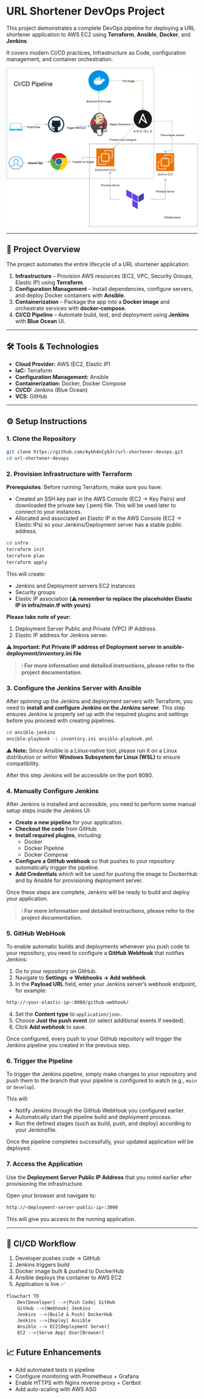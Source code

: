 # URL Shortener DevOps Project

This project demonstrates a complete DevOps pipeline for deploying a URL shortener application to AWS EC2 using **Terraform**, **Ansible**, **Docker**, and **Jenkins**.

It covers modern CI/CD practices, Infrastructure as Code, configuration management, and container orchestration.

![Architecture Overview](docs/architecture.svg)

---

## 🚀 Project Overview

The project automates the entire lifecycle of a URL shortener application:

1. **Infrastructure** – Provision AWS resources (EC2, VPC, Security Groups, Elastic IP) using **Terraform**.
2. **Configuration Management** – Install dependencies, configure servers, and deploy Docker containers with **Ansible**.
3. **Containerization** – Package the app into a **Docker image** and orchestrate services with **docker-compose**.
4. **CI/CD Pipeline** – Automate build, test, and deployment using **Jenkins** with **Blue Ocean** UI.

---

## 🛠️ Tools & Technologies

- **Cloud Provider:** AWS (EC2, Elastic IP)
- **IaC:** Terraform
- **Configuration Management:** Ansible
- **Containerization:** Docker, Docker Compose
- **CI/CD:** Jenkins (Blue Ocean)
- **VCS:** GitHub

---

## ⚙️ Setup Instructions

### 1. Clone the Repository
```bash
git clone https://github.com/4ykh4nCyb3r/url-shortener-devops.git
cd url-shortener-devops
```
### 2. Provision Infrastructure with Terraform

**Prerequisites**: Before running Terraform, make sure you have:
- Created an SSH key pair in the AWS Console (EC2 → Key Pairs) and downloaded the private key (.pem) file. This will be used later to connect to your instances.
- Allocated and associated an Elastic IP in the AWS Console (EC2 → Elastic IPs) so your Jenkins/Deployment server has a stable public address.

```bash
cd infra
terraform init
terraform plan
terraform apply
```
This will create:
- Jenkins and Deployment servers EC2 instances
- Security groups
- Elastic IP association **(⚠️ remember to replace the placeholder Elastic IP in infra/main.tf with yours)**

**Please take note of your:**
1. Deployment Server Public and Private (VPC) IP Address. 
2. Elastic IP address for Jenkins server.

**⚠️ Important: Put Private IP address of Deployment server in ansible-deployment/inventory.ini file** 

> ℹ️ **For more information and detailed instructions, please refer to the project documentation.**

### 3. Configure the Jenkins Server with Ansible

After spinning up the Jenkins and deployment servers with Terraform, you need to **install and configure Jenkins on the Jenkins server**. This step ensures Jenkins is properly set up with the required plugins and settings before you proceed with creating pipelines.
```bash
cd ansible-jenkins
ansible-playbook -i inventory.ini ansible-playbook.yml
```
⚠️ **Note:** Since Ansible is a Linux‑native tool, please run it on a Linux distribution or within **Windows Subsystem for Linux (WSL)** to ensure compatibility.

After this step Jenkins will be accessible on the port 8080.

### 4. Manually Configure Jenkins

After Jenkins is installed and accessible, you need to perform some manual setup steps inside the Jenkins UI:

- **Create a new pipeline** for your application.
- **Checkout the code** from GitHub.
- **Install required plugins**, including:
  - Docker
  - Docker Pipeline
  - Docker Compose
- **Configure a GitHub webhook** so that pushes to your repository automatically trigger the pipeline.
- **Add Credentials** which will be used for pushing the image to DockerHub and by Ansible for provisioning deployment server.

Once these steps are complete, Jenkins will be ready to build and deploy your application.

> ℹ️ **For more information and detailed instructions, please refer to the project documentation.**

### 5. GitHub WebHook

To enable automatic builds and deployments whenever you push code to your repository, you need to configure a **GitHub WebHook** that notifies Jenkins:

1. Go to your repository on GitHub.
2. Navigate to **Settings → Webhooks → Add webhook**.
3. In the **Payload URL** field, enter your Jenkins server’s webhook endpoint, for example:
```bash
http://<your-elastic-ip>:8080/github-webhook/
```
4. Set the **Content type** to `application/json`.
5. Choose **Just the push event** (or select additional events if needed).
6. Click **Add webhook** to save.

Once configured, every push to your GitHub repository will trigger the Jenkins pipeline you created in the previous step.

### 6. Trigger the Pipeline

To trigger the Jenkins pipeline, simply make changes to your repository and push them to the branch that your pipeline is configured to watch (e.g., `main` or `develop`).  

This will:
- Notify Jenkins through the GitHub WebHook you configured earlier.
- Automatically start the pipeline build and deployment process.
- Run the defined stages (such as build, push, and deploy) according to your Jenkinsfile.

Once the pipeline completes successfully, your updated application will be deployed.

### 7. Access the Application

Use the **Deployment Server Public IP Address** that you noted earlier after provisioning the infrastructure.  

Open your browser and navigate to:

```bash
http://<deployment-server-public-ip>:3000
```

This will give you access to the running application.

---


## 🔄 CI/CD Workflow

1. Developer pushes code → GitHub
2. Jenkins triggers build
3. Docker image built & pushed to DockerHub
4. Ansible deploys the container to AWS EC2
5. Application is live ✅

```mermaid
flowchart TD
    Dev[Developer] -->|Push Code| GitHub
    GitHub -->|Webhook| Jenkins
    Jenkins -->|Build & Push| DockerHub
    Jenkins -->|Deploy| Ansible
    Ansible --> EC2[Deployment Server]
    EC2 -->|Serve App| User[Browser]
```

## 📈 Future Enhancements
- Add automated tests in pipeline
- Configure monitoring with Prometheus + Grafana
- Enable HTTPS with Nginx reverse proxy + Certbot
- Add auto-scaling with AWS ASG
